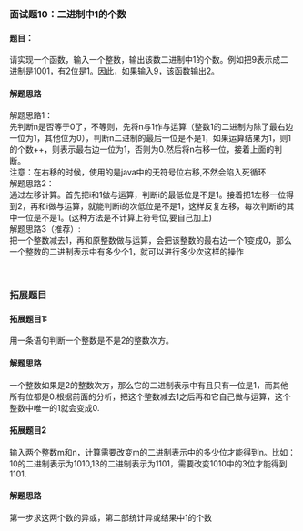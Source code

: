 ### 面试题10：二进制中1的个数
#### 题目：
请实现一个函数，输入一个整数，输出该数二进制中1的个数。例如把9表示成二进制是1001，有2位是1。因此，如果输入9，该函数输出2。

#### 解题思路
解题思路1：<br/>先判断n是否等于0了，不等则，先将n与1作与运算（整数1的二进制为除了最右边一位为1，其他位为0），判断n二进制的最后一位是不是1，如果运算结果为1，则1的个数++，则表示最右边一位为1，否则为0.然后将n右移一位，接着上面的判断。<br/>
注意：在右移的时候，使用的是java中的无符号位右移,不然会陷入死循环
<br/>
解题思路2：<br/>通过左移计算。首先把i和1做与运算，判断i的最低位是不是1。接着把1左移一位得到2，再和i做与运算，就能判断i的次低位是不是1，这样反复左移，每次判断i的其中一位是不是1。(这种方法是不计算上符号位,要自己加上)<br/>
解题思路3（推荐）:<br/>把一个整数减去1，再和原整数做与运算，会把该整数的最右边一个1变成0，那么一个整数的二进制表示中有多少个1，就可以进行多少次这样的操作<br/>

<br/>

### 拓展题目
#### 拓展题目1:
用一条语句判断一个整数是不是2的整数次方。
#### 解题思路
一个整数如果是2的整数次方，那么它的二进制表示中有且只有一位是1，而其他所有位都是0.根据前面的分析，把这个整数减去1之后再和它自己做与运算，这个整数中唯一的1就会变成0.
<br/>
#### 拓展题目2
输入两个整数m和n，计算需要改变m的二进制表示中的多少位才能得到n。比如：10的二进制表示为1010,13的二进制表示为1101，需要改变1010中的3位才能得到1101.<br/>
#### 解题思路
第一步求这两个数的异或，第二部统计异或结果中1的个数



 
 